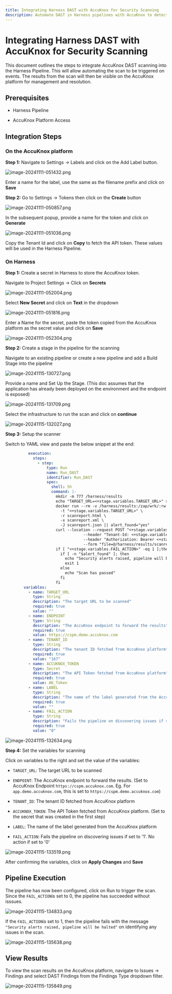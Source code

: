 ```yaml
---
title: Integrating Harness DAST with AccuKnox for Security Scanning
description: Automate DAST in Harness pipelines with AccuKnox to detect vulnerabilities and improve security posture following this step by step guide
---
```


# Integrating Harness DAST with AccuKnox for Security Scanning

This document outlines the steps to integrate AccuKnox DAST scanning into the Harness Pipeline. This will allow automating the scan to be triggered on events. The results from the scan will then be visible on the AccuKnox platform for management and resolution.

## Prerequisites

- Harness Pipeline

- AccuKnox Platform Access

## Integration Steps

### On the AccuKnox platform

**Step 1:** Navigate to Settings → Labels and click on the Add Label button.

![image-20241111-051432.png](./images/harness-dast/1.png)

Enter a name for the label, use the same as the filename prefix and click on **Save**

**Step 2:** Go to Settings → Tokens then click on the **Create** button

![image-20241111-050857.png](./images/harness-dast/2.png)

In the subsequent popup, provide a name for the token and click on **Generate**

![image-20241111-051036.png](./images/harness-dast/3.png)

Copy the Tenant Id and click on **Copy** to fetch the API token. These values will be used in the Harness Pipeline.

### On Harness

**Step 1:** Create a secret in Harness to store the AccuKnox token.

Navigate to Project Settings → Click on **Secrets**

![image-20241111-052004.png](./images/harness-dast/4.png)

Select **New Secret** and click on **Text** in the dropdown

![image-20241111-051816.png](./images/harness-dast/5.png)

Enter a Name for the secret, paste the token copied from the AccuKnox platform as the secret value and click on **Save**

![image-20241111-052304.png](./images/harness-dast/6.png)

**Step 2:** Create a stage in the pipeline for the scanning

Navigate to an existing pipeline or create a new pipeline and add a Build Stage into the pipeline

![image-20241115-130727.png](./images/harness-dast/7.png)

Provide a name and Set Up the Stage. (This doc assumes that the application has already been deployed on the environment and the endpoint is exposed)

![image-20241115-131709.png](./images/harness-dast/8.png)

Select the infrastructure to run the scan and click on **continue**

![image-20241115-132027.png](./images/harness-dast/9.png)

**Step 3:** Setup the scanner

Switch to YAML view and paste the below snippet at the end:

```yaml
          execution:
            steps:
              - step:
                  type: Run
                  name: Run_DAST
                  identifier: Run_DAST
                  spec:
                    shell: Sh
                    command: |-
                      mkdir -m 777 /harness/results
                      echo "TARGET_URL=<+stage.variables.TARGET_URL>" >> /harness/results/env.sh
                      docker run --rm -v /harness/results:/zap/wrk/:rw -t zaproxy/zap-stable zap-baseline.py \
                        -t "<+stage.variables.TARGET_URL>" \
                        -r scanreport.html \
                        -x scanreport.xml \
                        -J scanreport.json || alert_found="yes"
                      curl --location --request POST "<+stage.variables.ENDPOINT>/api/v1/artifact/?tenant_id=<+stage.variables.TENANT_ID>&data_type=ZAP&save_to_s3=true&label_id=<+stage.variables.LABEL>" \
                                  --header "Tenant-Id: <+stage.variables.TENANT_ID>" \
                                  --header "Authorization: Bearer <+stage.variables.ACCUKNOX_TOKEN>" \
                                  --form "file=@/harness/results/scanreport.json"
                      if [ "<+stage.variables.FAIL_ACTION>" -eq 1 ];then
                        if [ -n "$alert_found" ]; then
                          echo "Security alerts raised, pipeline will be halted"
                          exit 1
                        else
                          echo "Scan has passed"
                        fi
                      fi
        variables:
          - name: TARGET_URL
            type: String
            description: "The target URL to be scanned"
            required: true
            value: ""
          - name: ENDPOINT
            type: String
            description: "The AccuKnox endpoint to forward the results"
            required: true
            value: https://cspm.demo.accuknox.com
          - name: TENANT_ID
            type: String
            description: "The tenant ID fetched from AccuKnox platform"
            required: true
            value: "167"
          - name: ACCUKNOX_TOKEN
            type: Secret
            description: "The API Token fetched from AccuKnox platform"
            required: true
            value: AK_Token
          - name: LABEL
            type: String
            description: "The name of the label generated from the AccuKnox platform"
            required: true
            value: ""
          - name: FAIL_ACTION
            type: String
            description: "Fails the pipeline on discovering issues if set to '1'. No action if set to '0'"
            required: true
            value: "0"
```

![image-20241115-132634.png](./images/harness-dast/10.png)

**Step 4:** Set the variables for scanning

Click on variables to the right and set the value of the variables:

- `TARGET_URL`: The target URL to be scanned

- `ENDPOINT`: The AccuKnox endpoint to forward the results. (Set to AccuKnox Endpoint `https://cspm.accuknox.com`. Eg. For `app.demo.accuknox.com`, this is set to `https://cspm.demo.accuknox.com`)

- `TENANT_ID`: The tenant ID fetched from AccuKnox platform

- `ACCUKNOX_TOKEN`: The API Token fetched from AccuKnox platform. (Set to the secret that was created in the first step)

- `LABEL`: The name of the label generated from the AccuKnox platform

- `FAIL_ACTION`: Fails the pipeline on discovering issues if set to '1'. No action if set to '0'

![image-20241115-133519.png](./images/harness-dast/11.png)

After confirming the variables, click on **Apply Changes** and **Save**

## Pipeline Execution

The pipeline has now been configured, click on Run to trigger the scan. Since the `FAIL_ACTION`is set to 0, the pipeline has succeeded without isssues.

![image-20241115-134833.png](./images/harness-dast/12.png)

If the `FAIL_ACTION`is set to 1, then the pipeline fails with the message `"Security alerts raised, pipeline will be halted"` on identifying any issues in the scan.

![image-20241115-135638.png](./images/harness-dast/13.png)

## View Results

To view the scan results on the AccuKnox platform, navigate to Issues → Findings and select DAST Findings from the Findings Type dropdown filter.

![image-20241115-135849.png](./images/harness-dast/14.png)
